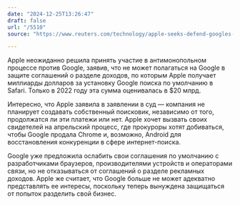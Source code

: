 ```yaml
---
date: "2024-12-25T13:26:47"
draft: false
url: "/5510"
source: "https://www.reuters.com/technology/apple-seeks-defend-googles-billion-dollar-payments-search-case-2024-12-24/"

---
```


Apple неожиданно решила принять участие в антимонопольном процессе против Google, заявив, что не может полагаться на Google в защите соглашений о разделе доходов, по которым Apple получает миллиарды долларов за установку Google поиска по умолчанию в Safari. Только в 2022 году эта сумма оценивалась в $20 млрд.

Интересно, что Apple заявила в заявлении в суд — компания не планирует создавать собственный поисковик, независимо от того, продолжатся ли эти платежи или нет. Apple хочет вызвать своих свидетелей на апрельский процесс, где прокуроры хотят добиваться, чтобы Google продала Chrome и, возможно, Android для восстановления конкуренции в сфере интернет-поиска.

Google уже предложила ослабить свои соглашения по умолчанию с разработчиками браузеров, производителями устройств и операторами связи, но не отказываться от соглашений о разделе рекламных доходов. Apple же считает, что Google больше не может адекватно представлять ее интересы, поскольку теперь вынуждена защищаться от попыток разделить свой бизнес.
